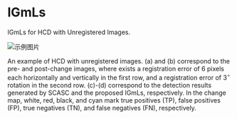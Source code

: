 # IGmLs

IGmLs for HCD with Unregistered Images.

![示例图片](/example.png)

An example of HCD with unregistered images. (a) and (b) correspond to the pre- and post-change images, where exists a registration error of 6 pixels each horizontally and vertically in the first row, and a registration error of $3^{\circ}$ rotation in the second row. (c)-(d) correspond to the detection results generated by SCASC and the proposed IGmLs, respectively. In the change map, white, red, black, and cyan mark true positives (TP), false positives (FP), true negatives (TN), and false negatives (FN), respectively.

